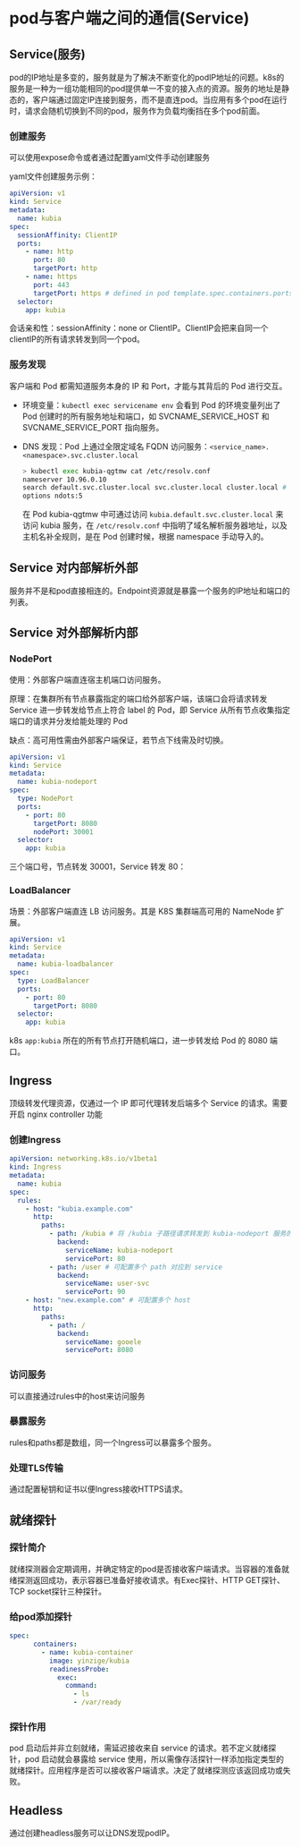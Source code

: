 # pod与客户端之间的通信(Service)

## Service(服务)

pod的IP地址是多变的，服务就是为了解决不断变化的podIP地址的问题。k8s的服务是一种为一组功能相同的pod提供单一不变的接入点的资源。服务的地址是静态的，客户端通过固定IP连接到服务，而不是直连pod。当应用有多个pod在运行时，请求会随机切换到不同的pod，服务作为负载均衡挡在多个pod前面。

### 创建服务

可以使用expose命令或者通过配置yaml文件手动创建服务

yaml文件创建服务示例：

```yaml
apiVersion: v1
kind: Service
metadata:
  name: kubia
spec:
  sessionAffinity: ClientIP
  ports:
    - name: http
      port: 80
      targetPort: http
    - name: https
      port: 443
      targetPort: https # defined in pod template.spec.containers.ports array
  selector:
    app: kubia
```

会话亲和性：sessionAffinity：none or ClientIP。ClientIP会把来自同一个clientIP的所有请求转发到同一个pod。

### 服务发现

客户端和 Pod 都需知道服务本身的 IP 和 Port，才能与其背后的 Pod 进行交互。

- 环境变量：`kubectl exec servicename env` 会看到 Pod 的环境变量列出了 Pod 创建时的所有服务地址和端口，如 SVCNAME_SERVICE_HOST 和 SVCNAME_SERVICE_PORT 指向服务。
- DNS 发现：Pod 上通过全限定域名 FQDN 访问服务：`<service_name>.<namespace>.svc.cluster.local`
    
    ```bash
    > kubectl exec kubia-qgtmw cat /etc/resolv.conf
    nameserver 10.96.0.10
    search default.svc.cluster.local svc.cluster.local cluster.local # 会
    options ndots:5
    ```
    
    在 Pod kubia-qgtmw 中可通过访问 `kubia.default.svc.cluster.local` 来访问 kubia 服务，在 `/etc/resolv.conf` 中指明了域名解析服务器地址，以及主机名补全规则，是在 Pod 创建时候，根据 namespace 手动导入的。
    

## Service 对内部解析外部

服务并不是和pod直接相连的。Endpoint资源就是暴露一个服务的IP地址和端口的列表。

## Service 对外部解析内部

### NodePort

使用：外部客户端直连宿主机端口访问服务。

原理：在集群所有节点暴露指定的端口给外部客户端，该端口会将请求转发 Service 进一步转发给节点上符合 label 的 Pod，即 Service 从所有节点收集指定端口的请求并分发给能处理的 Pod

缺点：高可用性需由外部客户端保证，若节点下线需及时切换。

```yaml
apiVersion: v1
kind: Service
metadata:
  name: kubia-nodeport
spec:
  type: NodePort
  ports:
    - port: 80
      targetPort: 8080
      nodePort: 30001
  selector:
    app: kubia
```

三个端口号，节点转发 30001，Service 转发 80：

### LoadBalancer

场景：外部客户端直连 LB 访问服务。其是 K8S 集群端高可用的 NameNode 扩展。

```yaml
apiVersion: v1
kind: Service
metadata:
  name: kubia-loadbalancer
spec:
  type: LoadBalancer
  ports:
    - port: 80
      targetPort: 8080
  selector:
    app: kubia
```

k8s `app:kubia` 所在的所有节点打开随机端口，进一步转发给 Pod 的 8080 端口。

## Ingress

顶级转发代理资源，仅通过一个 IP 即可代理转发后端多个 Service 的请求。需要开启 nginx controller 功能

### 创建Ingress

```yaml
apiVersion: networking.k8s.io/v1beta1
kind: Ingress
metadata:
  name: kubia
spec:
  rules:
    - host: "kubia.example.com"
      http:
        paths:
          - path: /kubia # 将 /kubia 子路径请求转发到 kubia-nodeport 服务的 80 端口
            backend:
              serviceName: kubia-nodeport
              servicePort: 80
          - path: /user # 可配置多个 path 对应到 service
            backend:
              serviceName: user-svc
              servicePort: 90
    - host: "new.example.com" # 可配置多个 host
      http:
        paths:
          - path: /
            backend:
              serviceName: gooele
              servicePort: 8080
```

### 访问服务

可以直接通过rules中的host来访问服务

### 暴露服务

rules和paths都是数组，同一个Ingress可以暴露多个服务。

### 处理TLS传输

通过配置秘钥和证书以便Ingress接收HTTPS请求。

## 就绪探针

### 探针简介

就绪探测器会定期调用，并确定特定的pod是否接收客户端请求。当容器的准备就绪探测返回成功，表示容器已准备好接收请求。有Exec探针、HTTP GET探针、TCP socket探针三种探针。

### 给pod添加探针

```yaml
spec:
      containers:
        - name: kubia-container
          image: yinzige/kubia
          readinessProbe:
            exec:
              command:
                - ls
                - /var/ready
```

### 探针作用

pod 启动后并非立刻就绪，需延迟接收来自 service 的请求。若不定义就绪探针，pod 启动就会暴露给 service 使用，所以需像存活探针一样添加指定类型的就绪探针。应用程序是否可以接收客户端请求。决定了就绪探测应该返回成功或失败。

## Headless

通过创建headless服务可以让DNS发现podIP。